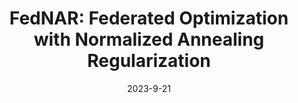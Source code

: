 ---
title: "FedNAR: Federated Optimization with Normalized Annealing Regularization"
excerpt: 'J. Li, A. Li, C. Tian, Q. Ho, E. Xing, H. Wang, NeurIPS 2023'
date: 2023-9-21
venue: 'NeurIPS'
pubtype: '2023'
excerpt_separator: ""
---